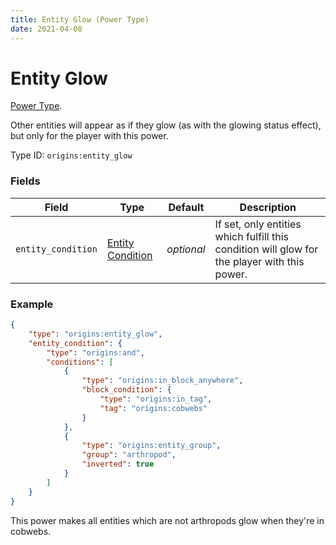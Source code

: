 ```yaml
---
title: Entity Glow (Power Type)
date: 2021-04-08
---
```

# Entity Glow

[Power Type](../power_types.md).

Other entities will appear as if they glow (as with the glowing status effect), but only for the player with this power.

Type ID: `origins:entity_glow`

### Fields

Field  | Type | Default | Description
-------|------|---------|-------------
`entity_condition` | [Entity Condition](../entity_conditions.md) | _optional_ | If set, only entities which fulfill this condition will glow for the player with this power.

### Example
```json
{
	"type": "origins:entity_glow",
    "entity_condition": {
      	"type": "origins:and",
      	"conditions": [
        	{
          		"type": "origins:in_block_anywhere",
          		"block_condition": {
            		"type": "origins:in_tag",
            		"tag": "origins:cobwebs"
          		}
        	},
        	{
          		"type": "origins:entity_group",
          		"group": "arthropod",
          		"inverted": true
        	}
      	]
    }
}
```
This power makes all entities which are not arthropods glow when they're in cobwebs.
